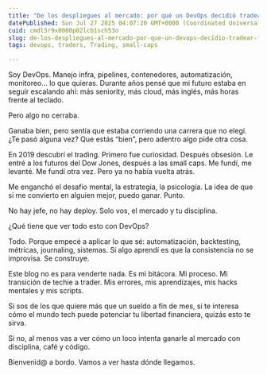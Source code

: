 ```yaml
---
title: "De los despliegues al mercado: por qué un DevOps decidió tradear futuros"
datePublished: Sun Jul 27 2025 04:07:20 GMT+0000 (Coordinated Universal Time)
cuid: cmdl5r9x0000p02lcb1sch53o
slug: de-los-despliegues-al-mercado-por-que-un-devops-decidio-tradear-futuros
tags: devops, traders, Trading, small-caps

---
```


Soy DevOps. Manejo infra, pipelines, contenedores, automatización, monitoreo… lo que quieras. Durante años pensé que mi futuro estaba en seguir escalando ahí: más seniority, más cloud, más inglés, más horas frente al teclado.

Pero algo no cerraba.

Ganaba bien, pero sentía que estaba corriendo una carrera que no elegí. ¿Te pasó alguna vez? Que estás “bien”, pero adentro algo pide otra cosa.

En 2019 descubrí el trading. Primero fue curiosidad. Después obsesión. Le entré a los futuros del Dow Jones, después a las small caps. Me fundí, me levanté. Me fundí otra vez. Pero ya no había vuelta atrás.

Me enganchó el desafío mental, la estrategia, la psicología. La idea de que si me convierto en alguien mejor, puedo ganar. Punto.

No hay jefe, no hay deploy. Solo vos, el mercado y tu disciplina.

¿Qué tiene que ver todo esto con DevOps?

Todo. Porque empecé a aplicar lo que sé: automatización, backtesting, métricas, journaling, sistemas. Si algo aprendí es que la consistencia no se improvisa. Se construye.

Este blog no es para venderte nada. Es mi bitácora. Mi proceso. Mi transición de techie a trader. Mis errores, mis aprendizajes, mis hacks mentales y mis scripts.

Si sos de los que quiere más que un sueldo a fin de mes, si te interesa cómo el mundo tech puede potenciar tu libertad financiera, quizás esto te sirva.

Si no, al menos vas a ver cómo un loco intenta ganarle al mercado con disciplina, café y código.

Bienvenid@ a bordo. Vamos a ver hasta dónde llegamos.